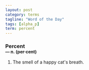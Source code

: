 ```yaml
---
layout: post
category: terms
tagline: "Word of the Day"
tags: [alpha_p]
term: percent
---
```


<h3>Percent<br/> <small>&mdash; n. (per<span>&middot;</span>cent)</small></h3>
<p><ol>
<li>The smell of a happy cat's breath.</li>
</ol></p>
